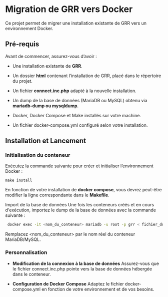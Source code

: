 # Migration de GRR vers Docker

Ce projet permet de migrer une installation existante de GRR vers un environnement Docker.
## Pré-requis

Avant de commencer, assurez-vous d’avoir :

- Une installation existante de **GRR**.

- Un dossier **html** contenant l’installation de GRR, placé dans le répertoire du projet.

- Un fichier **connect.inc.php** adapté à la nouvelle installation.

- Un dump de la base de données (MariaDB ou MySQL) obtenu via **mariadb-dump ou mysqldump**.

- Docker, Docker Compose et Make installés sur votre machine.

- Un fichier docker-compose.yml configuré selon votre installation.

## Installation et Lancement

### Initialisation du conteneur
Exécutez la commande suivante pour créer et initialiser l’environnement Docker :
```
make install
```
En fonction de votre installation de **docker compose**, vous devrez peut-être modifier la ligne correspondante dans le **Makefile**.

Import de la base de données
Une fois les conteneurs créés et en cours d'exécution, importez le dump de la base de données avec la commande suivante :
```sh
 docker exec -it <nom_du_conteneur> mariadb -u root -p grr < fichier_dump.sql
```
Remplacez <nom_du_conteneur> par le nom réel du conteneur MariaDB/MySQL.

### Personnalisation

- **Modification de la connexion à la base de données**
Assurez-vous que le fichier connect.inc.php pointe vers la base de données hébergée dans le conteneur.

- **Configuration de Docker Compose**
Adaptez le fichier docker-compose.yml en fonction de votre environnement et de vos besoins.

